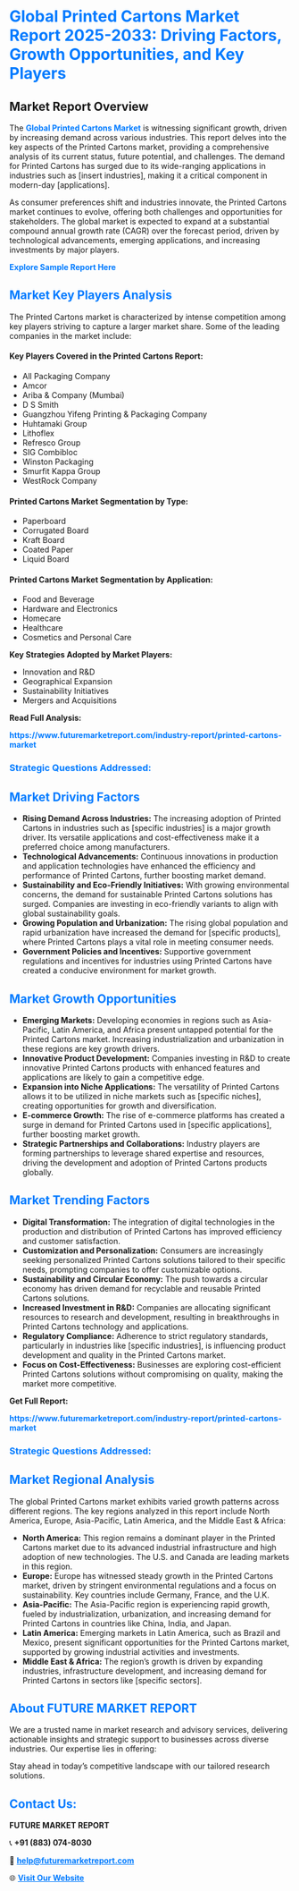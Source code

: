 <h1 style="color: #007BFF;">Global Printed Cartons Market Report 2025-2033: Driving Factors, Growth Opportunities, and Key Players</h1>

<section id="overview">
<h2>Market Report Overview</h2>
<p>The <a href="https://www.futuremarketreport.com/industry-report/printed-cartons-market" style="color: #007BFF; text-decoration: none;"><strong>Global Printed Cartons Market</strong></a> is witnessing significant growth, driven by increasing demand across various industries. This report delves into the key aspects of the Printed Cartons market, providing a comprehensive analysis of its current status, future potential, and challenges. The demand for Printed Cartons has surged due to its wide-ranging applications in industries such as [insert industries], making it a critical component in modern-day [applications].</p>
<p>As consumer preferences shift and industries innovate, the Printed Cartons market continues to evolve, offering both challenges and opportunities for stakeholders. The global market is expected to expand at a substantial compound annual growth rate (CAGR) over the forecast period, driven by technological advancements, emerging applications, and increasing investments by major players.</p>
</section>

<section id="overview">
<p><a href="https://www.futuremarketreport.com/request-sample/reportId=61301" style="color: #007BFF; text-decoration: none;"><strong>Explore Sample Report Here</strong></a></p>
</section>

<section id="key-players">
<h2 style="color: #007BFF;">Market Key Players Analysis</h2>
<p>The Printed Cartons market is characterized by intense competition among key players striving to capture a larger market share. Some of the leading companies in the market include:</p>
<h4>Key Players Covered in the Printed Cartons Report:</h4>
<ul><li>All Packaging Company</li><li>Amcor</li><li>Ariba &amp; Company (Mumbai)</li><li>D S Smith</li><li>Guangzhou Yifeng Printing &amp; Packaging Company</li><li>Huhtamaki Group</li><li>Lithoflex</li><li>Refresco Group</li><li>SIG Combibloc</li><li>Winston Packaging</li><li>Smurfit Kappa Group</li><li>WestRock Company</li></ul>
<h4>Printed Cartons Market Segmentation by Type:</h4>
<ul><li>Paperboard</li><li>Corrugated Board</li><li>Kraft Board</li><li>Coated Paper</li><li>Liquid Board</li></ul>

<h4>Printed Cartons Market Segmentation by Application:</h4>
<ul><li>Food and Beverage</li><li>Hardware and Electronics</li><li>Homecare</li><li>Healthcare</li><li>Cosmetics and Personal Care</li></ul>
<p><strong>Key Strategies Adopted by Market Players:</strong></p>
<ul>
<li>Innovation and R&D</li>
<li>Geographical Expansion</li>
<li>Sustainability Initiatives</li>
<li>Mergers and Acquisitions</li>
</ul>
</section>

<section>
<p><strong>Read Full Analysis: </strong></p><a href="https://www.futuremarketreport.com/industry-report/printed-cartons-market" style="color: #007BFF; text-decoration: none;"><strong>https://www.futuremarketreport.com/industry-report/printed-cartons-market</strong></a>
<h3 style="color: #007BFF;">Strategic Questions Addressed:</h3>
</section>

<section id="driving-factors">
<h2 style="color: #007BFF;">Market Driving Factors</h2>
<ul>
<li><strong>Rising Demand Across Industries:</strong> The increasing adoption of Printed Cartons in industries such as [specific industries] is a major growth driver. Its versatile applications and cost-effectiveness make it a preferred choice among manufacturers.</li>
<li><strong>Technological Advancements:</strong> Continuous innovations in production and application technologies have enhanced the efficiency and performance of Printed Cartons, further boosting market demand.</li>
<li><strong>Sustainability and Eco-Friendly Initiatives:</strong> With growing environmental concerns, the demand for sustainable Printed Cartons solutions has surged. Companies are investing in eco-friendly variants to align with global sustainability goals.</li>
<li><strong>Growing Population and Urbanization:</strong> The rising global population and rapid urbanization have increased the demand for [specific products], where Printed Cartons plays a vital role in meeting consumer needs.</li>
<li><strong>Government Policies and Incentives:</strong> Supportive government regulations and incentives for industries using Printed Cartons have created a conducive environment for market growth.</li>
</ul>
</section>

<section id="growth-opportunities">
<h2 style="color: #007BFF;">Market Growth Opportunities</h2>
<ul>
<li><strong>Emerging Markets:</strong> Developing economies in regions such as Asia-Pacific, Latin America, and Africa present untapped potential for the Printed Cartons market. Increasing industrialization and urbanization in these regions are key growth drivers.</li>
<li><strong>Innovative Product Development:</strong> Companies investing in R&D to create innovative Printed Cartons products with enhanced features and applications are likely to gain a competitive edge.</li>
<li><strong>Expansion into Niche Applications:</strong> The versatility of Printed Cartons allows it to be utilized in niche markets such as [specific niches], creating opportunities for growth and diversification.</li>
<li><strong>E-commerce Growth:</strong> The rise of e-commerce platforms has created a surge in demand for Printed Cartons used in [specific applications], further boosting market growth.</li>
<li><strong>Strategic Partnerships and Collaborations:</strong> Industry players are forming partnerships to leverage shared expertise and resources, driving the development and adoption of Printed Cartons products globally.</li>
</ul>
</section>

<section id="trending-factors">
<h2 style="color: #007BFF;">Market Trending Factors</h2>
<ul>
<li><strong>Digital Transformation:</strong> The integration of digital technologies in the production and distribution of Printed Cartons has improved efficiency and customer satisfaction.</li>
<li><strong>Customization and Personalization:</strong> Consumers are increasingly seeking personalized Printed Cartons solutions tailored to their specific needs, prompting companies to offer customizable options.</li>
<li><strong>Sustainability and Circular Economy:</strong> The push towards a circular economy has driven demand for recyclable and reusable Printed Cartons solutions.</li>
<li><strong>Increased Investment in R&D:</strong> Companies are allocating significant resources to research and development, resulting in breakthroughs in Printed Cartons technology and applications.</li>
<li><strong>Regulatory Compliance:</strong> Adherence to strict regulatory standards, particularly in industries like [specific industries], is influencing product development and quality in the Printed Cartons market.</li>
<li><strong>Focus on Cost-Effectiveness:</strong> Businesses are exploring cost-efficient Printed Cartons solutions without compromising on quality, making the market more competitive.</li>
</ul>
</section>

<section>
<p><strong>Get Full Report: </strong></p><a href="https://www.futuremarketreport.com/industry-report/printed-cartons-market" style="color: #007BFF; text-decoration: none;"><strong>https://www.futuremarketreport.com/industry-report/printed-cartons-market</strong></a>
<h3 style="color: #007BFF;">Strategic Questions Addressed:</h3>
</section>


<section id="regional-analysis">
<h2 style="color: #007BFF;">Market Regional Analysis</h2>
<p>The global Printed Cartons market exhibits varied growth patterns across different regions. The key regions analyzed in this report include North America, Europe, Asia-Pacific, Latin America, and the Middle East & Africa:</p>
<ul>
<li><strong>North America:</strong> This region remains a dominant player in the Printed Cartons market due to its advanced industrial infrastructure and high adoption of new technologies. The U.S. and Canada are leading markets in this region.</li>
<li><strong>Europe:</strong> Europe has witnessed steady growth in the Printed Cartons market, driven by stringent environmental regulations and a focus on sustainability. Key countries include Germany, France, and the U.K.</li>
<li><strong>Asia-Pacific:</strong> The Asia-Pacific region is experiencing rapid growth, fueled by industrialization, urbanization, and increasing demand for Printed Cartons in countries like China, India, and Japan.</li>
<li><strong>Latin America:</strong> Emerging markets in Latin America, such as Brazil and Mexico, present significant opportunities for the Printed Cartons market, supported by growing industrial activities and investments.</li>
<li><strong>Middle East & Africa:</strong> The region’s growth is driven by expanding industries, infrastructure development, and increasing demand for Printed Cartons in sectors like [specific sectors].</li>
</ul>
</section>

<footer>
<h2 style="color: #007BFF;">About FUTURE MARKET REPORT</h2>
<p>We are a trusted name in market research and advisory services, delivering actionable insights and strategic support to businesses across diverse industries. Our expertise lies in offering:</p>

<p>Stay ahead in today’s competitive landscape with our tailored research solutions.</p>

<h2 style="color: #007BFF;">Contact Us:</h2>
<p><strong>FUTURE MARKET REPORT</strong></p>
<p>📞 <strong>+91 (883) 074-8030</strong></p>
<p>📧 <strong><a href="mailto:help@futuremarketreport.com" style="color: #007BFF;">help@futuremarketreport.com</a></strong></p>
<p>🌐 <strong><a href="https://www.futuremarketreport.com/" style="color: #007BFF;">Visit Our Website</a></strong></p>
</footer>